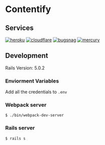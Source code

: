 # Contentify

## Services

[![heroku](http://i.imgur.com/5VVREDx.png)](https://dashboard.heroku.com/apps/contentify/metrics/web)
[![cloudflare](http://i.imgur.com/JJJy6Gb.png)](https://www.cloudflare.com/a/overview/contentify.io)
[![bugsnag](http://i.imgur.com/Ti8ASGe.png)](https://app.bugsnag.com/contentify/contentify/)
[![mercury](http://i.imgur.com/rPtygA2.png)](https://mercury.postlight.com/web-parser/)

## Development

Rails Version: 5.0.2

### Enviorment Variables
Add all the credentials to `.env`

### Webpack server 
`$ ./bin/webpack-dev-server`

### Rails server 
`$ rails s`

